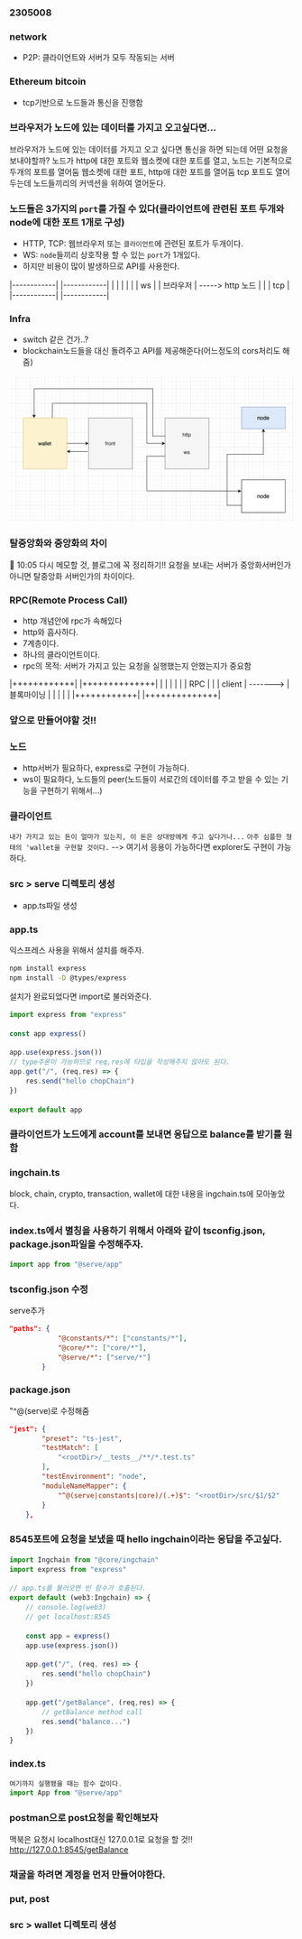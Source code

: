 ### 2305008
### network
- P2P: 클라이언트와 서버가 모두 작동되는 서버

### Ethereum bitcoin
- tcp기반으로 노드들과 통신을 진행함

### 브라우저가 노드에 있는 데이터를 가지고 오고싶다면...
브라우저가 노드에 있는 데이터를 가지고 오고 싶다면 통신을 하면 되는데
어떤 요청을 보내야할까? 노드가 http에 대한 포트와 웹소켓에 대한 포트를 
열고, 노드는 기본적으로 두개의 포트를 열어둠 웹소켓에 대한 포트, http애 대한 포트를 열어둠
tcp 포트도 열어두는데 노드들끼리의 커넥션을 위하여 열어둔다.

### 노드들은 3가지의 `port`를 가질 수 있다(클라이언트에 관련된 포트 두개와 node에 대한 포트 1개로 구성)
- HTTP, TCP: 웹브라우저 또는 `클라이언트`에 관련된 포트가 두개이다.
- WS: `node`들끼리 상호작용 할 수 있는 `port`가 1개있다.
- 하지만 비용이 많이 발생하므로 API를 사용한다.

|------------|              |------------|
|            |              |            |
|            |              ws           |
|   브라우저   |     ----->   http   노드   |
|            |              tcp          |
|------------|              |------------|


### Infra 
- switch 같은 건가..?
- blockchain노드들을 대신 돌려주고 API를 제공해준다(어느정도의 cors처리도 해줌)

<img src="./image/blockchain_network.png">


### 탈중앙화와 중앙화의 차이
🚫 10:05 다시 메모할 것, 블로그에 꼭 정리하기!!
요청을 보내는 서버가 중앙화서버인가 아니면 탈중앙화 서버인가의 차이이다.

### RPC(Remote Process Call)
- http 개념안에 rpc가 속해있다
- http와 흡사하다.
- 7계층이다.
- 하나의 클라이언트이다.
- rpc의 목적: 서버가 가지고 있는 요청을 실행했는지 안했는지가 중요함

|++++++++++++|                   |++++++++++++++|
|            |                   |              |
|            |       RPC         |              |
|   client   |     ------->      |    블록마이닝   |
|            |                   |              |
|++++++++++++|                   |++++++++++++++|


### 앞으로 만들어야할 것!!
### 노드
- http서버가 필요하다, express로 구현이 가능하다.
- ws이 필요하다, 노드들의 peer(노드들이 서로간의 데이터를 주고 받을 수 있는 기능을 구현하기 위해서...)

### 클라이언트
`내가 가지고 있는 돈이 얼마가 있는지, 이 돈은 상대방에게 주고 싶다거나...`
`아주 심플한 형태의 'wallet을 구현할 것이다.`
--> 여기서 응용이 가능하다면 explorer도 구현이 가능하다.

### src > serve 디렉토리 생성
- app.ts파일 생성


### app.ts
익스프레스 사용을 위해서 설치를 해주자.
```sh
npm install express
npm install -D @types/express
```
설치가 완료되었다면 import로 불러와준다.

```ts
import express from "express"

const app express()

app.use(express.json())
// type추론이 가능하므로 req,res에 타입을 작성해주지 않아도 된다.
app.get("/", (req,res) => {
    res.send("hello chopChain")
})

export default app
```

### 클라이언트가 노드에게 account를 보내면 응답으로 balance를 받기를 원함


### ingchain.ts
block, chain, crypto, transaction, wallet에 대한 내용을 ingchain.ts에 모아놓았다.


### index.ts에서 별칭을 사용하기 위해서 아래와 같이 tsconfig.json, package.json파일을 수정해주자.
```ts
import app from "@serve/app"
```

### tsconfig.json 수정
serve추가
```json
"paths": {
            "@constants/*": ["constants/*"],
            "@core/*": ["core/*"],
            "@serve/*": ["serve/*"]
        }
```

### package.json
"^@(serve)로 수정해줌
```json
"jest": {
        "preset": "ts-jest",
        "testMatch": [
            "<rootDir>/__tests__/**/*.test.ts"
        ],
        "testEnvironment": "node",
        "moduleNameMapper": {
            "^@(serve|constants|core)/(.+)$": "<rootDir>/src/$1/$2"
        }
    },
```

### 8545포트에 요청을 보냈을 때 hello ingchain이라는 응답을 주고싶다.
```ts
import Ingchain from "@core/ingchain"
import express from "express"

// app.ts를 불러오면 빈 함수가 호출된다.
export default (web3:Ingchain) => {
    // console.log(web3)
    // get localhost:8545

    const app = express()
    app.use(express.json())

    app.get("/", (req, res) => {
        res.send("hello chopChain")
    })

    app.get("/getBalance", (req,res) => {
        // getBalance method call
        res.send("balance...")
    })
}
```

### index.ts
```ts
여기까지 실행됐을 때는 함수 값이다.
import App from "@serve/app"
```

### postman으로 post요청을 확인해보자
맥북은 요청시 localhost대신 127.0.0.1로 요청을 할 것!!
http://127.0.0.1:8545/getBalance

### 채굴을 하려면 계정을 먼저 만들어야한다.

### put, post 


### src > wallet 디렉토리 생성